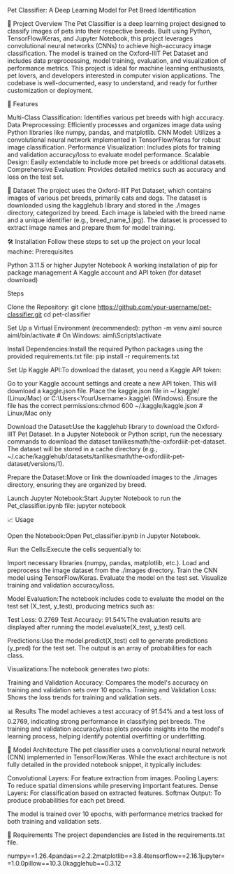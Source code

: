 Pet Classifier: A Deep Learning Model for Pet Breed Identification

📖 Project Overview
The Pet Classifier is a deep learning project designed to classify images of pets into their respective breeds. Built using Python, TensorFlow/Keras, and Jupyter Notebook, this project leverages convolutional neural networks (CNNs) to achieve high-accuracy image classification. The model is trained on the Oxford-IIIT Pet Dataset and includes data preprocessing, model training, evaluation, and visualization of performance metrics.
This project is ideal for machine learning enthusiasts, pet lovers, and developers interested in computer vision applications. The codebase is well-documented, easy to understand, and ready for further customization or deployment.

🚀 Features

Multi-Class Classification: Identifies various pet breeds with high accuracy.
Data Preprocessing: Efficiently processes and organizes image data using Python libraries like numpy, pandas, and matplotlib.
CNN Model: Utilizes a convolutional neural network implemented in TensorFlow/Keras for robust image classification.
Performance Visualization: Includes plots for training and validation accuracy/loss to evaluate model performance.
Scalable Design: Easily extendable to include more pet breeds or additional datasets.
Comprehensive Evaluation: Provides detailed metrics such as accuracy and loss on the test set.


📂 Dataset
The project uses the Oxford-IIIT Pet Dataset, which contains images of various pet breeds, primarily cats and dogs. The dataset is downloaded using the kagglehub library and stored in the ./images directory, categorized by breed. Each image is labeled with the breed name and a unique identifier (e.g., breed_name_1.jpg). The dataset is processed to extract image names and prepare them for model training.

🛠️ Installation
Follow these steps to set up the project on your local machine:
Prerequisites

Python 3.11.5 or higher
Jupyter Notebook
A working installation of pip for package management
A Kaggle account and API token (for dataset download)

Steps

Clone the Repository:
git clone https://github.com/your-username/pet-classifier.git
cd pet-classifier


Set Up a Virtual Environment (recommended):
python -m venv aiml
source aiml/bin/activate  # On Windows: aiml\Scripts\activate


Install Dependencies:Install the required Python packages using the provided requirements.txt file:
pip install -r requirements.txt


Set Up Kaggle API:To download the dataset, you need a Kaggle API token:

Go to your Kaggle account settings and create a new API token. This will download a kaggle.json file.
Place the kaggle.json file in ~/.kaggle/ (Linux/Mac) or C:\Users\<YourUsername>\.kaggle\ (Windows).
Ensure the file has the correct permissions:chmod 600 ~/.kaggle/kaggle.json  # Linux/Mac only




Download the Dataset:Use the kagglehub library to download the Oxford-IIIT Pet Dataset. In a Jupyter Notebook or Python script, run the necessary commands to download the dataset tanlikesmath/the-oxfordiiit-pet-dataset. The dataset will be stored in a cache directory (e.g., ~/.cache/kagglehub/datasets/tanlikesmath/the-oxfordiiit-pet-dataset/versions/1).

Prepare the Dataset:Move or link the downloaded images to the ./images directory, ensuring they are organized by breed.

Launch Jupyter Notebook:Start Jupyter Notebook to run the Pet_classifier.ipynb file:
jupyter notebook




📈 Usage

Open the Notebook:Open Pet_classifier.ipynb in Jupyter Notebook.

Run the Cells:Execute the cells sequentially to:

Import necessary libraries (numpy, pandas, matplotlib, etc.).
Load and preprocess the image dataset from the ./images directory.
Train the CNN model using TensorFlow/Keras.
Evaluate the model on the test set.
Visualize training and validation accuracy/loss.


Model Evaluation:The notebook includes code to evaluate the model on the test set (X_test, y_test), producing metrics such as:

Test Loss: 0.2769
Test Accuracy: 91.54%The evaluation results are displayed after running the model.evaluate(X_test, y_test) cell.


Predictions:Use the model.predict(X_test) cell to generate predictions (y_pred) for the test set. The output is an array of probabilities for each class.

Visualizations:The notebook generates two plots:

Training and Validation Accuracy: Compares the model's accuracy on training and validation sets over 10 epochs.
Training and Validation Loss: Shows the loss trends for training and validation sets.




📊 Results
The model achieves a test accuracy of 91.54% and a test loss of 0.2769, indicating strong performance in classifying pet breeds. The training and validation accuracy/loss plots provide insights into the model's learning process, helping identify potential overfitting or underfitting.


🧠 Model Architecture
The pet classifier uses a convolutional neural network (CNN) implemented in TensorFlow/Keras. While the exact architecture is not fully detailed in the provided notebook snippet, it typically includes:

Convolutional Layers: For feature extraction from images.
Pooling Layers: To reduce spatial dimensions while preserving important features.
Dense Layers: For classification based on extracted features.
Softmax Output: To produce probabilities for each pet breed.

The model is trained over 10 epochs, with performance metrics tracked for both training and validation sets.

📜 Requirements
The project dependencies are listed in the requirements.txt file.


numpy==1.26.4pandas==2.2.2matplotlib==3.8.4tensorflow==2.16.1jupyter==1.0.0pillow==10.3.0kagglehub==0.3.12